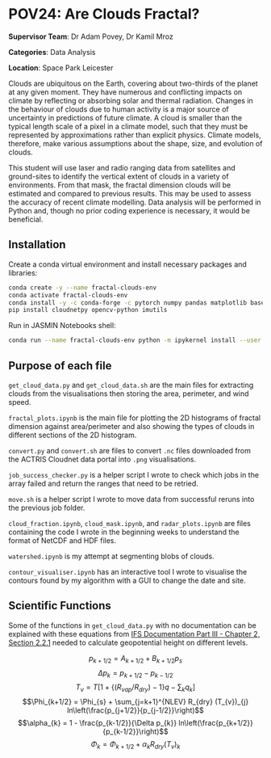 # POV24: Are Clouds Fractal?

**Supervisor Team**: Dr Adam Povey, Dr Kamil Mroz

**Categories**: Data Analysis

**Location**: Space Park Leicester

Clouds are ubiquitous on the Earth, covering about two-thirds of the planet at any given moment. They have numerous and conflicting impacts on climate by reflecting or absorbing solar and thermal radiation. Changes in the behaviour of clouds due to human activity is a major source of uncertainty in predictions of future climate. A cloud is smaller than the typical length scale of a pixel in a climate model, such that they must be represented by approximations rather than explicit physics. Climate models, therefore, make various assumptions about the shape, size, and evolution of clouds.

This student will use laser and radio ranging data from satellites and ground-sites to identify the vertical extent of clouds in a variety of environments. From that mask, the fractal dimension clouds will be estimated and compared to previous results. This may be used to assess the accuracy of recent climate modelling. Data analysis will be performed in Python and, though no prior coding experience is necessary, it would be beneficial.

## Installation

Create a conda virtual environment and install necessary packages and libraries:

```sh
conda create -y --name fractal-clouds-env
conda activate fractal-clouds-env
conda install -y -c conda-forge -c pytorch numpy pandas matplotlib basemap cartopy scipy scikit-image pytorch torchvision torchaudio cpuonly beautifulsoup4 netCDF4 pyhdf jupyter nb_conda_kernels ipywidgets ipykernel
pip install cloudnetpy opencv-python imutils
```

Run in JASMIN Notebooks shell:

```sh
conda run --name fractal-clouds-env python -m ipykernel install --user --name fractal-clouds-env
```

## Purpose of each file

`get_cloud_data.py` and `get_cloud_data.sh` are the main files for extracting clouds from the visualisations then storing the area, perimeter, and wind speed.

`fractal_plots.ipynb` is the main file for plotting the 2D histograms of fractal dimension against area/perimeter and also showing the types of clouds in different sections of the 2D histogram.

`convert.py` and `convert.sh` are files to convert `.nc` files downloaded from the ACTRIS Cloudnet data portal into `.png` visualisations.

`job_success_checker.py` is a helper script I wrote to check which jobs in the array failed and return the ranges that need to be retried.

`move.sh` is a helper script I wrote to move data from successful reruns into the previous job folder.

`cloud_fraction.ipynb`, `cloud_mask.ipynb`, and `radar_plots.ipynb` are files containing the code I wrote in the beginning weeks to understand the format of NetCDF and HDF files.

`watershed.ipynb` is my attempt at segmenting blobs of clouds.

`contour_visualiser.ipynb` has an interactive tool I wrote to visualise the contours found by my algorithm with a GUI to change the date and site.

## Scientific Functions

Some of the functions in `get_cloud_data.py` with no documentation can be explained with these equations from [IFS Documentation Part III - Chapter 2, Section 2.2.1](https://www.ecmwf.int/sites/default/files/elibrary/2023/81369-ifs-documentation-cy48r1-part-iii-dynamics-and-numerical-procedures.pdf) needed to calculate geopotential height on different levels.

$$p_{k+1/2} = A_{k+1/2} + B_{k+1/2} p_{s}$$
$$\Delta p_{k} = p_{k+1/2} - p_{k-1/2}$$
$$T_{v} = T [1 + \{(R_{vap} / R_{dry}) - 1\} q - \sum_{k} q_{k}]$$
$$\Phi_{k+1/2} = \Phi_{s} + \sum_{j=k+1}^{NLEV} R_{dry} (T_{v})_{j} ln\left(\frac{p_{j+1/2}}{p_{j-1/2}}\right)$$
$$\alpha_{k} = 1 - \frac{p_{k-1/2}}{\Delta p_{k}} ln\left(\frac{p_{k+1/2}}{p_{k-1/2}}\right)$$
$$\Phi_{k} = \Phi_{k+1/2} + \alpha_{k} R_{dry} (T_{v})_{k}$$
